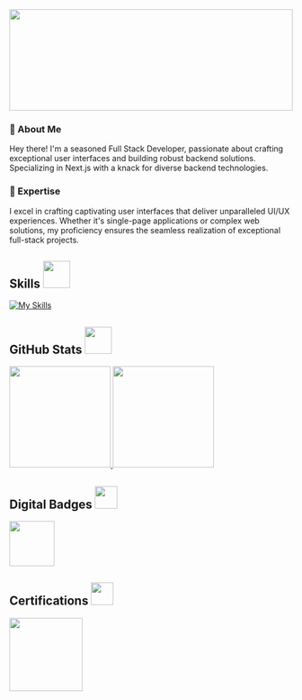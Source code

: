  
<img height="180em" width="100%" src="https://media3.giphy.com/media/v1.Y2lkPTc5MGI3NjExN2s5OHNraWFjaHQ2aDNod3JwOHZ5cTBrdjJueXZsM2NxM3k1cGdiYiZlcD12MV9pbnRlcm5hbF9naWZfYnlfaWQmY3Q9cw/3HkR2ROCDHaGDvQKxX/giphy.gif" />

### 👋 About Me

Hey there! I'm a seasoned Full Stack Developer, passionate about crafting exceptional user interfaces and building robust backend solutions. Specializing in Next.js with a knack for diverse backend technologies.

### 🚀 Expertise

I excel in crafting captivating user interfaces that deliver unparalleled UI/UX experiences. Whether it's single-page applications or complex web solutions, my proficiency ensures the seamless realization of exceptional full-stack projects.

<h2> Skills <img src="https://media0.giphy.com/media/v1.Y2lkPTc5MGI3NjExYXlkMXdqbGlsZTQzdTl0bjF4anh4aXVlYWpkN2poYjExMWdyMnZleiZlcD12MV9pbnRlcm5hbF9naWZfYnlfaWQmY3Q9cw/KeUoFXwyzOksZrJ6D6/giphy.gif" width=48px></h2>



[![My Skills](https://skillicons.dev/icons?i=react,nextjs,tailwind,flask,express,mongodb,postgres)](https://skillicons.dev)

<h2> GitHub Stats <img src="https://media0.giphy.com/media/v1.Y2lkPTc5MGI3NjExdW5jZGk1bXZhOXd5dXEzZ2RudGVnYXBwYW9lMDE1ZXJuNmNxbnhteSZlcD12MV9pbnRlcm5hbF9naWZfYnlfaWQmY3Q9cw/CAIgh8LKFbIciGx5Qe/giphy.gif" width=48px></h2>
<p align="left">
  <a href="https://github.com/Mohsin-mw">
    <img height="180em" src="https://github-readme-stats.vercel.app/api?username=Mohsin-mw&rank_icon=percentile&show_icons=true&theme=algolia&show=reviews&border_radius=8" />
   
   
   <img height="180em" src="https://github-readme-stats.vercel.app/api/top-langs/?username=Mohsin-mw&theme=algolia&layout=compact&count-private=true&hide=jupyter%20notebook,Vue,Blade" />
  </a>
</p>

<h2> Digital Badges <img src="https://media0.giphy.com/media/v1.Y2lkPTc5MGI3NjExbDYxY2hsdW51Mmk1Y3I5aXQ2bmIxNDM1eG11aGh1d3p3aGFrNGs1dSZlcD12MV9pbnRlcm5hbF9naWZfYnlfaWQmY3Q9cw/7xiy8jp0OiGSzcokZL/giphy.gif" width=40px></h2>
<p align="left">
  <a href="https://www.holopin.io/@mohsinmw#badges">
    <img height="80em" src="https://github.com/Mohsin-mw/Mohsin-mw/assets/122507740/239a6866-8d22-4450-b26d-ed8df711dcb6)" />
  </a>
</p>

<h2> Certifications <img src="https://media4.giphy.com/media/v1.Y2lkPTc5MGI3NjExYmk0amVkZDZmdGRkc2p3ODA5dnl4ZHkzdzB4ZXBxZzduaWxxdTEzbCZlcD12MV9pbnRlcm5hbF9naWZfYnlfaWQmY3Q9cw/YIoRLftPZQCFSQXIzp/giphy.gif" width=40px></h2>
<p align="left">
  <a href="https://app.cybrary.it/courses/api/certificate/CC-ed0141ff-5437-4a58-a1e2-2e7f9d276251/view">
    <img height="130em" src="https://github.com/Mohsin-mw/Mohsin-mw/assets/122507740/c37185d8-4909-4e23-a87c-5ee35a1f4ae8" />
  </a>
</p>


